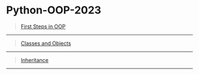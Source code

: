 # Python-OOP-2023

> [First Steps in OOP](https://forms.gle/xS5kdqp15G6QsST19)

---

> [Classes and Objects](https://forms.gle/aWYCwP3E7b1TY83h8)

---

> [Inheritance](https://forms.gle/3dyGVtQLtKxXEx4d9)

---
